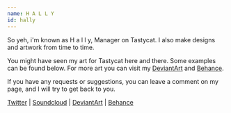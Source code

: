 ```yaml
---
name: H A L L Y
id: hally
---
```

So yeh, i'm known as H a l l y, Manager on Tastycat. I also make designs and artwork from time to time.

You might have seen my art for Tastycat here and there. Some examples can be found below. For more art you can visit my [DeviantArt](http://hallynl.deviantart.com/) and [Behance](https://www.behance.net/hally_nl).

If you have any requests or suggestions, you can leave a comment on my page, and I will try to get back to you.

[Twitter](https://twitter.com/hally_nl) | [Soundcloud](https://soundcloud.com/hally_nl) | [DeviantArt](http://hallynl.deviantart.com/) | [Behance](https://www.behance.net/hally_nl)
